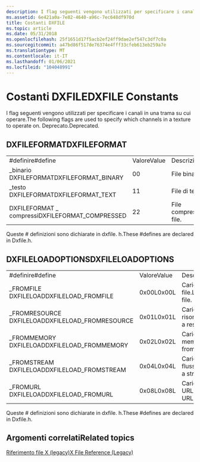 ```yaml
---
description: I flag seguenti vengono utilizzati per specificare i canali in una trama su cui operare. Deprecato.
ms.assetid: 6e421a0a-7e82-4640-a96c-7ec648df970d
title: Costanti DXFILE
ms.topic: article
ms.date: 05/31/2018
ms.openlocfilehash: 25f1651d17f5acb2ef24ff9dae2ef547c3df7c0a
ms.sourcegitcommit: a47bd86f517de76374e4fff33cfeb613eb259a7e
ms.translationtype: MT
ms.contentlocale: it-IT
ms.lasthandoff: 01/06/2021
ms.locfileid: "104048991"
---
```

# <a name="dxfile-constants"></a><span data-ttu-id="58f2a-104">Costanti DXFILE</span><span class="sxs-lookup"><span data-stu-id="58f2a-104">DXFILE Constants</span></span>

<span data-ttu-id="58f2a-105">I flag seguenti vengono utilizzati per specificare i canali in una trama su cui operare.</span><span class="sxs-lookup"><span data-stu-id="58f2a-105">The following flags are used to specify which channels in a texture to operate on.</span></span> <span data-ttu-id="58f2a-106">Deprecato.</span><span class="sxs-lookup"><span data-stu-id="58f2a-106">Deprecated.</span></span>

## <a name="dxfileformat"></a><span data-ttu-id="58f2a-107">DXFILEFORMAT</span><span class="sxs-lookup"><span data-stu-id="58f2a-107">DXFILEFORMAT</span></span>



|                          |       |                  |
|--------------------------|-------|------------------|
| <span data-ttu-id="58f2a-108">\#definire</span><span class="sxs-lookup"><span data-stu-id="58f2a-108">\#define</span></span>                 | <span data-ttu-id="58f2a-109">Valore</span><span class="sxs-lookup"><span data-stu-id="58f2a-109">Value</span></span> | <span data-ttu-id="58f2a-110">Descrizione</span><span class="sxs-lookup"><span data-stu-id="58f2a-110">Description</span></span>      |
| <span data-ttu-id="58f2a-111">\_binario DXFILEFORMAT</span><span class="sxs-lookup"><span data-stu-id="58f2a-111">DXFILEFORMAT\_BINARY</span></span>     | <span data-ttu-id="58f2a-112">0</span><span class="sxs-lookup"><span data-stu-id="58f2a-112">0</span></span>     | <span data-ttu-id="58f2a-113">File binario.</span><span class="sxs-lookup"><span data-stu-id="58f2a-113">Binary file.</span></span>     |
| <span data-ttu-id="58f2a-114">\_testo DXFILEFORMAT</span><span class="sxs-lookup"><span data-stu-id="58f2a-114">DXFILEFORMAT\_TEXT</span></span>       | <span data-ttu-id="58f2a-115">1</span><span class="sxs-lookup"><span data-stu-id="58f2a-115">1</span></span>     | <span data-ttu-id="58f2a-116">File di testo.</span><span class="sxs-lookup"><span data-stu-id="58f2a-116">Text file.</span></span>       |
| <span data-ttu-id="58f2a-117">DXFILEFORMAT \_ compressi</span><span class="sxs-lookup"><span data-stu-id="58f2a-117">DXFILEFORMAT\_COMPRESSED</span></span> | <span data-ttu-id="58f2a-118">2</span><span class="sxs-lookup"><span data-stu-id="58f2a-118">2</span></span>     | <span data-ttu-id="58f2a-119">File compresso.</span><span class="sxs-lookup"><span data-stu-id="58f2a-119">Compressed file.</span></span> |



 

<span data-ttu-id="58f2a-120">Queste \# definizioni sono dichiarate in dxfile. h.</span><span class="sxs-lookup"><span data-stu-id="58f2a-120">These \#defines are declared in Dxfile.h.</span></span>

## <a name="dxfileloadoptions"></a><span data-ttu-id="58f2a-121">DXFILELOADOPTIONS</span><span class="sxs-lookup"><span data-stu-id="58f2a-121">DXFILELOADOPTIONS</span></span>



|                          |       |                              |
|--------------------------|-------|------------------------------|
| <span data-ttu-id="58f2a-122">\#definire</span><span class="sxs-lookup"><span data-stu-id="58f2a-122">\#define</span></span>                 | <span data-ttu-id="58f2a-123">Valore</span><span class="sxs-lookup"><span data-stu-id="58f2a-123">Value</span></span> | <span data-ttu-id="58f2a-124">Descrizione</span><span class="sxs-lookup"><span data-stu-id="58f2a-124">Description</span></span>                  |
| <span data-ttu-id="58f2a-125">\_FROMFILE DXFILELOAD</span><span class="sxs-lookup"><span data-stu-id="58f2a-125">DXFILELOAD\_FROMFILE</span></span>     | <span data-ttu-id="58f2a-126">0x00L</span><span class="sxs-lookup"><span data-stu-id="58f2a-126">0x00L</span></span> | <span data-ttu-id="58f2a-127">Caricare un file da un file.</span><span class="sxs-lookup"><span data-stu-id="58f2a-127">Load a file from a file.</span></span>     |
| <span data-ttu-id="58f2a-128">\_FROMRESOURCE DXFILELOAD</span><span class="sxs-lookup"><span data-stu-id="58f2a-128">DXFILELOAD\_FROMRESOURCE</span></span> | <span data-ttu-id="58f2a-129">0x01L</span><span class="sxs-lookup"><span data-stu-id="58f2a-129">0x01L</span></span> | <span data-ttu-id="58f2a-130">Caricare un file da una risorsa.</span><span class="sxs-lookup"><span data-stu-id="58f2a-130">Load a file from a resource.</span></span> |
| <span data-ttu-id="58f2a-131">\_FROMMEMORY DXFILELOAD</span><span class="sxs-lookup"><span data-stu-id="58f2a-131">DXFILELOAD\_FROMMEMORY</span></span>   | <span data-ttu-id="58f2a-132">0x02L</span><span class="sxs-lookup"><span data-stu-id="58f2a-132">0x02L</span></span> | <span data-ttu-id="58f2a-133">Caricare un file dalla memoria.</span><span class="sxs-lookup"><span data-stu-id="58f2a-133">Load a file from memory.</span></span>     |
| <span data-ttu-id="58f2a-134">\_FROMSTREAM DXFILELOAD</span><span class="sxs-lookup"><span data-stu-id="58f2a-134">DXFILELOAD\_FROMSTREAM</span></span>   | <span data-ttu-id="58f2a-135">0x04L</span><span class="sxs-lookup"><span data-stu-id="58f2a-135">0x04L</span></span> | <span data-ttu-id="58f2a-136">Caricare un file da un flusso.</span><span class="sxs-lookup"><span data-stu-id="58f2a-136">Load a file from a stream.</span></span>   |
| <span data-ttu-id="58f2a-137">\_FROMURL DXFILELOAD</span><span class="sxs-lookup"><span data-stu-id="58f2a-137">DXFILELOAD\_FROMURL</span></span>      | <span data-ttu-id="58f2a-138">0x08L</span><span class="sxs-lookup"><span data-stu-id="58f2a-138">0x08L</span></span> | <span data-ttu-id="58f2a-139">Caricare un file da un URL.</span><span class="sxs-lookup"><span data-stu-id="58f2a-139">Load a file from a URL.</span></span>      |



 

<span data-ttu-id="58f2a-140">Queste \# definizioni sono dichiarate in dxfile. h.</span><span class="sxs-lookup"><span data-stu-id="58f2a-140">These \#defines are declared in Dxfile.h.</span></span>

## <a name="related-topics"></a><span data-ttu-id="58f2a-141">Argomenti correlati</span><span class="sxs-lookup"><span data-stu-id="58f2a-141">Related topics</span></span>

<dl> <dt>

[<span data-ttu-id="58f2a-142">Riferimento file X (legacy)</span><span class="sxs-lookup"><span data-stu-id="58f2a-142">X File Reference (Legacy)</span></span>](dx9-graphics-reference-x-file.md)
</dt> </dl>

 

 



